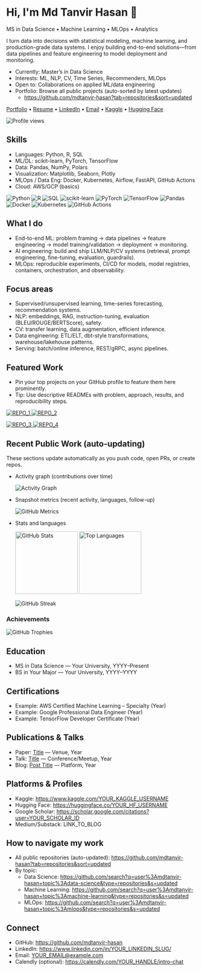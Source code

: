 # Hi, I'm Md Tanvir Hasan 👋
MS in Data Science • Machine Learning • MLOps • Analytics

I turn data into decisions with statistical modeling, machine learning, and production-grade data systems. I enjoy building end-to-end solutions—from data pipelines and feature engineering to model deployment and monitoring.

- Currently: Master’s in Data Science
- Interests: ML, NLP, CV, Time Series, Recommenders, MLOps
- Open to: Collaborations on applied ML/data engineering
- Portfolio: Browse all public projects (auto-sorted by latest updates)
  - https://github.com/mdtanvir-hasan?tab=repositories&sort=updated

<!-- Quick links and profile counter -->
<p align="left">
  <a href="https://github.com/mdtanvir-hasan?tab=repositories&sort=updated">Portfolio</a> •
  <a href="RESUME_OR_CV_URL_HERE">Resume</a> •
  <a href="https://www.linkedin.com/in/YOUR_LINKEDIN_SLUG/">LinkedIn</a> •
  <a href="mailto:YOUR_EMAIL@example.com">Email</a> •
  <a href="https://www.kaggle.com/YOUR_KAGGLE_USERNAME">Kaggle</a> •
  <a href="https://huggingface.co/YOUR_HF_USERNAME">Hugging Face</a>
</p>
<img alt="Profile views" src="https://komarev.com/ghpvc/?username=mdtanvir-hasan&style=flat&color=0e75b6" />

## Skills
- Languages: Python, R, SQL
- ML/DL: scikit-learn, PyTorch, TensorFlow
- Data: Pandas, NumPy, Polars
- Visualization: Matplotlib, Seaborn, Plotly
- MLOps / Data Eng: Docker, Kubernetes, Airflow, FastAPI, GitHub Actions
- Cloud: AWS/GCP (basics)

<p>
  <img alt="Python" src="https://img.shields.io/badge/Python-3776AB?logo=python&logoColor=white">
  <img alt="R" src="https://img.shields.io/badge/R-276DC3?logo=r&logoColor=white">
  <img alt="SQL" src="https://img.shields.io/badge/SQL-336791?logo=postgresql&logoColor=white">
  <img alt="scikit-learn" src="https://img.shields.io/badge/scikit--learn-F7931E?logo=scikitlearn&logoColor=white">
  <img alt="PyTorch" src="https://img.shields.io/badge/PyTorch-EE4C2C?logo=pytorch&logoColor=white">
  <img alt="TensorFlow" src="https://img.shields.io/badge/TensorFlow-FF6F00?logo=tensorflow&logoColor=white">
  <img alt="Pandas" src="https://img.shields.io/badge/Pandas-150458?logo=pandas&logoColor=white">
  <img alt="Docker" src="https://img.shields.io/badge/Docker-2496ED?logo=docker&logoColor=white">
  <img alt="Kubernetes" src="https://img.shields.io/badge/Kubernetes-326CE5?logo=kubernetes&logoColor=white">
  <img alt="GitHub Actions" src="https://img.shields.io/badge/GitHub%20Actions-2088FF?logo=githubactions&logoColor=white">
</p>

## What I do
- End-to-end ML: problem framing → data pipelines → feature engineering → model training/validation → deployment → monitoring.
- AI engineering: build and ship LLM/NLP/CV systems (retrieval, prompt engineering, fine-tuning, evaluation, guardrails).
- MLOps: reproducible experiments, CI/CD for models, model registries, containers, orchestration, and observability.

## Focus areas
- Supervised/unsupervised learning, time-series forecasting, recommendation systems.
- NLP: embeddings, RAG, instruction-tuning, evaluation (BLEU/ROUGE/BERTScore), safety.
- CV: transfer learning, data augmentation, efficient inference.
- Data engineering: ETL/ELT, dbt-style transformations, warehouse/lakehouse patterns.
- Serving: batch/online inference, REST/gRPC, async pipelines.

## Featured Work
- Pin your top projects on your GitHub profile to feature them here prominently.
- Tip: Use descriptive READMEs with problem, approach, results, and reproducibility steps.

<!-- Auto-updating pinned repo cards (replace REPO_* with your repositories) -->
<p align="left">
  <a href="https://github.com/mdtanvir-hasan/REPO_1">
    <img alt="REPO_1" src="https://github-readme-stats.vercel.app/api/pin/?username=mdtanvir-hasan&repo=REPO_1&theme=transparent&hide_border=true" />
  </a>
  <a href="https://github.com/mdtanvir-hasan/REPO_2">
    <img alt="REPO_2" src="https://github-readme-stats.vercel.app/api/pin/?username=mdtanvir-hasan&repo=REPO_2&theme=transparent&hide_border=true" />
  </a>
</p>
<p align="left">
  <a href="https://github.com/mdtanvir-hasan/REPO_3">
    <img alt="REPO_3" src="https://github-readme-stats.vercel.app/api/pin/?username=mdtanvir-hasan&repo=REPO_3&theme=transparent&hide_border=true" />
  </a>
  <a href="https://github.com/mdtanvir-hasan/REPO_4">
    <img alt="REPO_4" src="https://github-readme-stats.vercel.app/api/pin/?username=mdtanvir-hasan&repo=REPO_4&theme=transparent&hide_border=true" />
  </a>
</p>

## Recent Public Work (auto-updating)
These sections update automatically as you push code, open PRs, or create repos.

- Activity graph (contributions over time)
  
  <img alt="Activity Graph" src="https://github-readme-activity-graph.vercel.app/graph?username=mdtanvir-hasan&theme=github-compact&hide_border=true" />

- Snapshot metrics (recent activity, languages, follow-up)
  
  <img alt="GitHub Metrics" src="https://metrics.lecoq.io/mdtanvir-hasan?template=classic&base.header=0&base.metadata=0&isocalendar=1&languages=1&followup=1&activity=1&config.timezone=UTC" />

- Stats and languages

  <p>
    <img height="165" alt="GitHub Stats" src="https://github-readme-stats.vercel.app/api?username=mdtanvir-hasan&show_icons=true&rank_icon=github&hide_border=true&theme=transparent" />
    <img height="165" alt="Top Languages" src="https://github-readme-stats.vercel.app/api/top-langs/?username=mdtanvir-hasan&layout=compact&langs_count=8&hide_border=true&theme=transparent" />
  </p>

  <img alt="GitHub Streak" src="https://streak-stats.demolab.com?user=mdtanvir-hasan&theme=transparent&hide_border=true" />

<!-- Optional: GitHub achievements -->
### Achievements
<img alt="GitHub Trophies" src="https://github-profile-trophy.vercel.app/?username=mdtanvir-hasan&theme=flat&no-frame=true&no-bg=true&row=1&column=7" />

## Education
- MS in Data Science — Your University, YYYY–Present
- BS in Your Major — Your University, YYYY–YYYY

## Certifications
- Example: AWS Certified Machine Learning – Specialty (Year)
- Example: Google Professional Data Engineer (Year)
- Example: TensorFlow Developer Certificate (Year)

## Publications & Talks
- Paper: [Title](LINK) — Venue, Year
- Talk: [Title](LINK) — Conference/Meetup, Year
- Blog: [Post Title](LINK) — Platform, Year

## Platforms & Profiles
- Kaggle: https://www.kaggle.com/YOUR_KAGGLE_USERNAME
- Hugging Face: https://huggingface.co/YOUR_HF_USERNAME
- Google Scholar: https://scholar.google.com/citations?user=YOUR_SCHOLAR_ID
- Medium/Substack: LINK_TO_BLOG

## How to navigate my work
- All public repositories (auto-updated): https://github.com/mdtanvir-hasan?tab=repositories&sort=updated
- By topic:
  - Data Science: https://github.com/search?q=user%3Amdtanvir-hasan+topic%3Adata-science&type=repositories&s=updated
  - Machine Learning: https://github.com/search?q=user%3Amdtanvir-hasan+topic%3Amachine-learning&type=repositories&s=updated
  - MLOps: https://github.com/search?q=user%3Amdtanvir-hasan+topic%3Amlops&type=repositories&s=updated

## Connect
- GitHub: https://github.com/mdtanvir-hasan
- LinkedIn: https://www.linkedin.com/in/YOUR_LINKEDIN_SLUG/
- Email: YOUR_EMAIL@example.com
- Calendly (optional): https://calendly.com/YOUR_HANDLE/intro-chat

<!--
Notes:
- Replace placeholders (YOUR_*, REPO_*) with your actual links.
- Pinned repo cards auto-update once you set valid repo names.
- For text-based “latest repos/commits,” add a small GitHub Action later (optional).
-->
